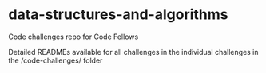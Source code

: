 # data-structures-and-algorithms
Code challenges repo for Code Fellows

Detailed READMEs available for all challenges in the individual challenges in the /code-challenges/ folder
